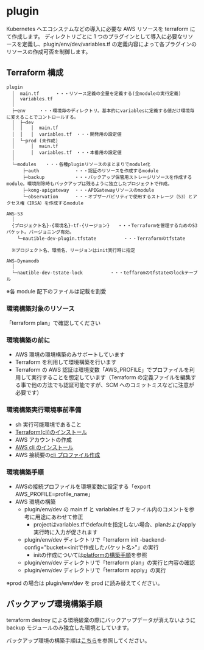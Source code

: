 # plugin

Kubernetes へエコシステムなどの導入に必要な AWS リソースを terraform にて作成します。
ディレクトリごとに 1 つのプラグインとして導入に必要なリソースを定義し、plugin/env/dev/variables.tf の定義内容によって各プラグインのリソースの作成可否を制御します。

## Terraform 構成

```text
plugin
  │  main.tf      ・・・リソース定義の全量を定義する(全moduleの実行定義)
  │  variables.tf
  │
  ├─env     ・・・環境毎のディレクトリ。基本的にvariablesに定義する値だけ環境毎に変えることでコントロールする。
  │  ├─dev
  │  │   │  main.tf
  │  │   │  variables.tf　・・・開発用の設定値
  │  └─prod (未作成)
  │      │  main.tf
  │      │  variables.tf　・・・本番用の設定値
  │
  └─modules　　・・・各種pluginリソースのまとまりでmodule化
      ├─auth             ・・・認証のリソースを作成するmodule
      ├─backup           ・・・バックアップ保管用ストレージリソースを作成するmodule。環境削除時もバックアップは残るように独立したプロジェクトで作成。
      ├─kong-apigateway  ・・・APIGatewayリソースのmodule
      └─observation      ・・・オブザーバビリティで使用するストレージ（S3）とアクセス権（IRSA）を作成するmodule

AWS-S3
  │  
  {プロジェクト名}-{環境名}-tf-{リージョン}   ・・・Terraformを管理するためのS3バケット。バージョニング有効。
    └─nautible-dev-plugin.tfstate          ・・・Terraformのtfstate

  ※プロジェクト名、環境名、リージョンはinit実行時に指定

AWS-Dynamodb
  │
  └─nautible-dev-tstate-lock          ・・・teffaromのtfstateのlockテーブル
```

※各 module 配下のファイルは記載を割愛

### 環境構築対象のリソース

「terraform plan」で確認してください

### 環境構築の前に

- AWS 環境の環境構築のみサポートしています
- Terraform を利用して環境構築を行います
- Terraform の AWS 認証は環境変数「AWS_PROFILE」でプロファイルを利用して実行することを想定しています（Terraform の定義ファイルを編集する事で他の方法でも認証可能ですが、SCM へのコミットミスなどに注意が必要です）

### 環境構築実行環境事前準備

- sh 実行可能環境であること
- [Terraform(cli)のインストール](https://learn.hashicorp.com/tutorials/terraform/install-cli)
- AWS アカウントの作成
- [AWS cli のインストール](https://docs.aws.amazon.com/ja_jp/cli/latest/userguide/cli-chap-install.html)
- AWS 接続要の[cli プロファイル作成](https://docs.aws.amazon.com/ja_jp/cli/latest/userguide/cli-configure-profiles.html)

### 環境構築手順

- AWSの接続プロファイルを環境変数に設定する「export AWS_PROFILE=profile_name」
- AWS 環境の構築
  - plugin/env/dev の main.tf と variables.tf をファイル内のコメントを参考に用途にあわせて修正
    - projectはvariables.tfでdefaultを指定しない場合、planおよびapply実行時に入力が促されます
  - plugin/env/dev ディレクトリで「terraform init -backend-config="bucket=<initで作成したバケット名>"」の実行
    - initの作成については[platformの構築手順](../platform/README.md)を参照
  - plugin/env/dev ディレクトリで「terraform plan」の実行と内容の確認
  - plugin/env/dev ディレクトリで「terraform apply」の実行

※prod の場合は plugin/env/dev を prod に読み替えてください。

## バックアップ環境構築手順

terraform destroy による環境破棄の際にバックアップデータが消えないように backup モジュールのみ独立した環境としています。

バックアップ環境の構築手順は[こちら](./modules/backup/README.md)を参照してください。
